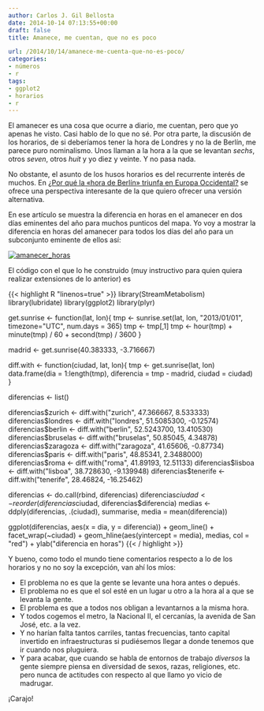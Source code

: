 ```yaml
---
author: Carlos J. Gil Bellosta
date: 2014-10-14 07:13:55+00:00
draft: false
title: Amanece, me cuentan, que no es poco

url: /2014/10/14/amanece-me-cuenta-que-no-es-poco/
categories:
- números
- r
tags:
- ggplot2
- horarios
- r
---
```


El amanecer es una cosa que ocurre a diario, me cuentan, pero que yo apenas he visto. Casi hablo de lo que no sé. Por otra parte, la discusión de los horarios, de si deberíamos tener la hora de Londres y no la de Berlín, me parece puro nominalismo. Unos llaman a la hora a la que se levantan _sechs_, otros _seven_, otros _huit_ y yo diez y veinte. Y no pasa nada.

No obstante, el asunto de los husos horarios es del recurrente interés de muchos. En [¿Por qué la «hora de Berlín» triunfa en Europa Occidental?](http://politikon.es/2014/10/09/por-que-la-hora-de-berlin-triunfa-en-europa-occidental/) se ofrece una perspectiva interesante de la que quiero ofrecer una versión alternativa.

En ese artículo se muestra la diferencia en horas en el amanecer en dos días eminentes del año para muchos punticos del mapa. Yo voy a mostrar la diferencia en horas del amanecer para todos los días del año para un subconjunto eminente de ellos así:

[![amanecer_horas](/wp-uploads/2014/10/amanecer_horas.png)
](/wp-uploads/2014/10/amanecer_horas.png)

El código con el que lo he construido (muy instructivo para quien quiera realizar extensiones de lo anterior) es


{{< highlight R "linenos=true" >}}
library(StreamMetabolism)
library(lubridate)
library(ggplot2)
library(plyr)

get.sunrise <- function(lat, lon){
  tmp <- sunrise.set(lat, lon, "2013/01/01", timezone="UTC", num.days = 365)
  tmp <- tmp[,1]
  tmp <- hour(tmp) + minute(tmp) / 60 + second(tmp) / 3600
}

madrid  <- get.sunrise(40.383333, -3.716667)

diff.with <- function(ciudad, lat, lon){
  tmp <- get.sunrise(lat, lon)
  data.frame(dia = 1:length(tmp), diferencia = tmp - madrid, ciudad = ciudad)
}

diferencias <- list()

diferencias$zurich   <- diff.with("zurich", 47.366667, 8.533333)
diferencias$londres  <- diff.with("londres", 51.5085300, -0.12574)
diferencias$berlin   <- diff.with("berlin", 52.5243700, 13.410530)
diferencias$bruselas <- diff.with("bruselas", 50.85045, 4.34878)
diferencias$zaragoza <- diff.with("zaragoza", 41.65606, -0.87734)
diferencias$paris    <- diff.with("paris", 48.85341, 2.3488000)
diferencias$roma     <- diff.with("roma", 41.89193, 12.51133)
diferencias$lisboa   <- diff.with("lisboa", 38.728630, -9.139948)
diferencias$tenerife <- diff.with("tenerife", 28.46824, -16.25462)

diferencias <- do.call(rbind, diferencias)
diferencias$ciudad <- reorder(diferencias$ciudad, diferencias$diferencia)
medias      <- ddply(diferencias, .(ciudad), summarise, media = mean(diferencia))

ggplot(diferencias, aes(x = dia, y = diferencia)) + geom_line() + facet_wrap(~ciudad) +
  geom_hline(aes(yintercept = media), medias, col = "red") + ylab("diferencia en horas")
{{< / highlight >}}

Y bueno, como todo el mundo tiene comentarios respecto a lo de los horarios y no no soy la excepción, van ahí los míos:

* El problema no es que la gente se levante una hora antes o depués.
* El problema no es que el sol esté en un lugar u otro a la hora al a que se levanta la gente.
* El problema es que a todos nos obligan a levantarnos a la misma hora.
* Y todos cogemos el metro, la Nacional II, el cercanías, la avenida de San José, etc. a la vez.
* Y no harían falta tantos carriles, tantas frecuencias, tanto capital invertido en infraestructuras si pudiésemos llegar a donde tenemos que ir cuando nos pluguiera.
* Y para acabar, que cuando se habla de entornos de trabajo _diversos_ la gente siempre piensa en diversidad de sexos, razas, religiones, etc. pero nunca de actitudes con respecto al que llamo yo vicio de madrugar.

¡Carajo!
